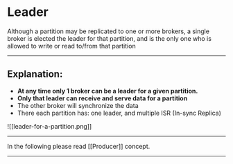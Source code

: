 # Leader
Although a partition may be replicated to one or more brokers, a single broker is elected the leader for that partition, and is the only one who is allowed to write or read to/from that partition

---

## Explanation:
- **At any time only 1 broker can be a leader for a given partition.**
- **Only that leader can receive and serve data for a partition**
- The other broker will synchronize the data
- There each partition has: one leader, and multiple ISR (In-sync Replica)

![[leader-for-a-partition.png]]
&nbsp;
&nbsp;

---

In the following please read [[Producer]] concept.

---
